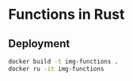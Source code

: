 # Functions in Rust

## Deployment

```bash
docker build -t img-functions .
docker ru -it img-functions
```
